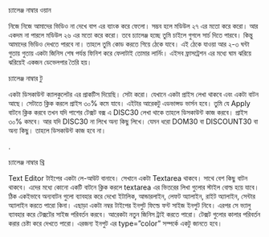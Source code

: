 চ্যালেঞ্জ নাম্বার ওয়ান 

নিজে নিজে আমাদের ভিডিও না দেখে বাপ এর ব্যাংক করে ফেলো। সম্ভব হলে মডিউল ২৭ এর মতো করে করো। আর একদম না পারলে মডিউল ২৬ এর মতো করে করো। তবে চ্যালেঞ্জ হচ্ছে তুমি চাইলে গুগলে সার্চ দিতে পারবে। কিন্তু আমাদের ভিডিও দেখতে পারবে না। তাহলে তুমি কোড করতে গিয়ে ঠেকে যাবে। এই ঠেকে যাওয়া আর ২-৩ ঘন্টা গুতায় গুতায় একটা জিনিস শেষ পর্যন্ত ফিনিশ করে ফেলাটাই তোমার লার্নিং। এইসব ফ্রাসট্রেশন এর মধ্যে ঘাম ঝরিয়ে ঝরিয়েই একজন ডেভেলপার তৈরি হয়।  



চ্যালেঞ্জ নাম্বার টু 

একটা ডিসকাউন্ট ক্যালকুলেটর এর প্রাকটিস দিয়েছি। সেটা করো। যেখানে একটা প্রাইস লেখা থাকবে এবং একটা বাটন আছে। সেটাতে ক্লিক করলে প্রাইস ৩০% কমে যাবে। এইটার আরেকটু এডভান্সড ভার্সন হবে। তুমি যে Apply বাটনে ক্লিক করবে তখন যদি পাশের টেক্সট বক্স এ DISC30 লেখা থাকে তাহলে ডিসকাউন্ট কাজ করবে। প্রাইস ৩০% কমবে। আর যদি DISC30 না লিখে অন্য কিছু লিখে। যেমন ধরো DOM30 বা DISCOUNT30 বা অন্য কিছু। তাহলে ডিসকাউন্ট কাজ হবে না। 

.



চ্যালেঞ্জ নাম্বার থ্রি  

Text Editor টাইপের একটা লে-আউট বানাবে। সেখানে একটা Textarea থাকবে। সাথে বেশ কিছু বাটন থাকবে। এদের মধ্যে কোনো একটি বাটনে ক্লিক করলে textarea এর ভিতরের লিখা গুলোর স্টাইল বোল্ড হয়ে যাবে। ঠিক একইভাবে অন্যবাটন গুলো ব্যাবহার করে দেখো ইটালিক, আন্ডারলাইন, লেফট অ্যালাইন, রাইট অ্যালাইন, সেন্টার অ্যালাইন করতে পারো কিনা। এছাড়া একটা নম্বর টাইপের ইনপুট ফিল্ডে ফন্ট সাইজ ইনপুট নিবে। এরপর সে ভ্যালু ব্যাবহার করে টেক্সটের সাইজ পরিবর্তন করবে। আরেকটা নতুন জিনিস ট্রাই করতে পারো। টেক্সট গুলোর কালার পরিবর্তন করার চেষ্টা করে দেখতে পারো। এরজন্য ইনপুট এর type=”color” সম্পর্কে একটু জানতে হবে।  